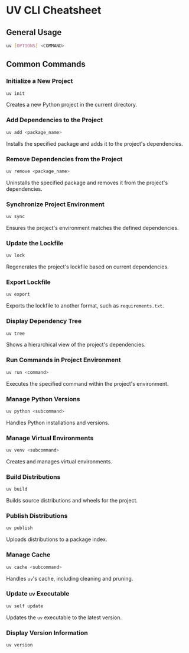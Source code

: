 # UV CLI Cheatsheet

## General Usage
```sh
uv [OPTIONS] <COMMAND>
```

## Common Commands

### Initialize a New Project
```sh
uv init
```
Creates a new Python project in the current directory.

### Add Dependencies to the Project
```sh
uv add <package_name>
```
Installs the specified package and adds it to the project's dependencies.

### Remove Dependencies from the Project
```sh
uv remove <package_name>
```
Uninstalls the specified package and removes it from the project's dependencies.

### Synchronize Project Environment
```sh
uv sync
```
Ensures the project's environment matches the defined dependencies.

### Update the Lockfile
```sh
uv lock
```
Regenerates the project's lockfile based on current dependencies.

### Export Lockfile
```sh
uv export
```
Exports the lockfile to another format, such as `requirements.txt`.

### Display Dependency Tree
```sh
uv tree
```
Shows a hierarchical view of the project's dependencies.

### Run Commands in Project Environment
```sh
uv run <command>
```
Executes the specified command within the project's environment.

### Manage Python Versions
```sh
uv python <subcommand>
```
Handles Python installations and versions.

### Manage Virtual Environments
```sh
uv venv <subcommand>
```
Creates and manages virtual environments.

### Build Distributions
```sh
uv build
```
Builds source distributions and wheels for the project.

### Publish Distributions
```sh
uv publish
```
Uploads distributions to a package index.

### Manage Cache
```sh
uv cache <subcommand>
```
Handles `uv`'s cache, including cleaning and pruning.

### Update `uv` Executable
```sh
uv self update
```
Updates the `uv` executable to the latest version.

### Display Version Information
```sh
uv version
```

